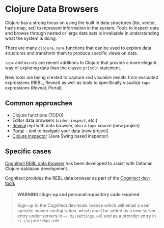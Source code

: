 # Clojure Data Browsers
Clojure has a strong focus on using the built in data structures (list, vector, hash-map, set) to represent information in the system.  Tools to inspect data and browse through nested or large data sets is invaluable in understanding what the system is doing.

There are many `clojure.core` functions that can be used to explore data structures and transform them to produce specific views on data.

`tap>` and `datafy` are recent additions to Clojure that provide a more elegant way of exploring data than the classic `println` statement.

New tools are being created to capture and visualize results from evaluated expressions (REBL, Reveal) as well as tools to specifically visualize `tap>` expressions (Reveal, Portal).


## Common approaches
* Clojure functions (TODO)
* Editor data browsers (`cider-inspect`, etc.)
* [Reveal](reveal.md) repl with data browser, also a `tap>` source (new project)
* [Portal](https://github.com/djblue/portal) - tool to navigate your data (new project)
* [Clojure inspector](clojure-inspector.md) (Java Swing based inspector)

## Specific cases
[Cognitect REBL data browser](/alternative-tools/clojure-tools/cognitect-rebl.md) has been developed to assist with Datomic Clojure database development.

Cognitect provides the REBL data browser as part of the [Cognitect dev-tools](https://cognitect.com/dev-tools)

> #### WARNING::Sign-up and personal repository code required
> Sign-up to the Cognitect dev-tools license which will email a user specific maven configuration, which must be added as a new server entry under servers in `~/.m2/settings.xml` and as a provider entry in `~/.clojure/deps.edn`
